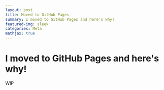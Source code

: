 ```yaml
---
layout: post
title: Moved to GitHub Pages
summary: I moved to GitHub Pages and here's why!
featured-img: sleek
categories: Meta
mathjax: true
---
```


# I moved to GitHub Pages and here's why!

WIP
